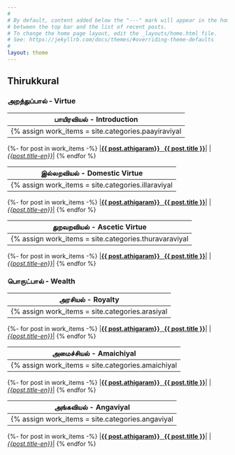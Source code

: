 ```yaml
---
#
# By default, content added below the "---" mark will appear in the home page
# between the top bar and the list of recent posts.
# To change the home page layout, edit the _layouts/home.html file.
# See: https://jekyllrb.com/docs/themes/#overriding-theme-defaults
#
layout: thome
---
```

## Thirukkural
### **அறத்துப்பால் - Virtue**

|**பாயிரவியல் - Introduction** |
|---------------|
{% assign work_items = site.categories.paayiraviyal | sort: 'absno' -%}
{%- for post in work_items -%}
|[**{{ post.athigaram}} &nbsp; {{ post.title }}**]({{post.url}})|
|[*{{post.title-en}}*]({{post.url}})|
{% endfor %}

|**இல்லறவியல் - Domestic Virtue**|
|---------------|
{% assign work_items = site.categories.illaraviyal | sort: 'absno' -%}
{%- for post in work_items -%}
|[**{{ post.athigaram}} &nbsp; {{ post.title }}**]({{post.url}})|
|[*{{post.title-en}}*]({{post.url}})|
{% endfor %}

|**துறவறவியல் - Ascetic Virtue**|
|---------------|
{% assign work_items = site.categories.thuravaraviyal | sort: 'absno' -%}
{%- for post in work_items -%}
|[**{{ post.athigaram}} &nbsp; {{ post.title }}**]({{post.url}})|
|[*{{post.title-en}}*]({{post.url}})|
{% endfor %}


### **பொருட்பால் - Wealth**

|**அரசியல் - Royalty** |
|---------------|
{% assign work_items = site.categories.arasiyal | sort: 'absno' -%}
{%- for post in work_items -%}
|[**{{ post.athigaram}} &nbsp; {{ post.title }}**]({{post.url}})|
|[*{{post.title-en}}*]({{post.url}})|
{% endfor %}

|**அமைச்சியல் - Amaichiyal** |
|---------------|
{% assign work_items = site.categories.amaichiyal | sort: 'absno' -%}
{%- for post in work_items -%}
|[**{{ post.athigaram}} &nbsp; {{ post.title }}**]({{post.url}})|
|[*{{post.title-en}}*]({{post.url}})|
{% endfor %}

|**அங்கவியல் - Angaviyal** |
|---------------|
{% assign work_items = site.categories.angaviyal | sort: 'absno' -%}
{%- for post in work_items -%}
|[**{{ post.athigaram}} &nbsp; {{ post.title }}**]({{post.url}})|
|[*{{post.title-en}}*]({{post.url}})|
{% endfor %}